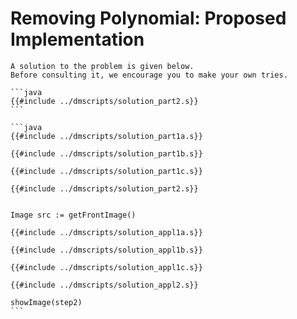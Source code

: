 # Removing Polynomial: Proposed Implementation

```admonish warning
A solution to the problem is given below.
Before consulting it, we encourage you to make your own tries.
```

~~~admonish example title="Polynomial fit solution" collapsible=true
```java
{{#include ../dmscripts/solution_part2.s}}
```
~~~

~~~admonish example title="Complete current solution" collapsible=true
```java
{{#include ../dmscripts/solution_part1a.s}}

{{#include ../dmscripts/solution_part1b.s}}

{{#include ../dmscripts/solution_part1c.s}}

{{#include ../dmscripts/solution_part2.s}}


Image src := getFrontImage()

{{#include ../dmscripts/solution_appl1a.s}}

{{#include ../dmscripts/solution_appl1b.s}}

{{#include ../dmscripts/solution_appl1c.s}}

{{#include ../dmscripts/solution_appl2.s}}

showImage(step2)
```
~~~